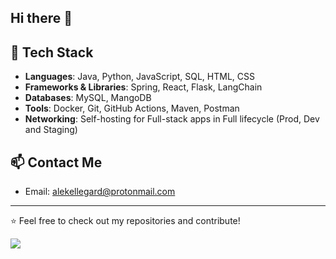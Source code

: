 ## Hi there 👋

## 🚀 Tech Stack

- **Languages**: Java, Python, JavaScript, SQL, HTML, CSS
- **Frameworks & Libraries**: Spring, React, Flask, LangChain
- **Databases**: MySQL, MangoDB
- **Tools**: Docker, Git, GitHub Actions, Maven, Postman
- **Networking**: Self-hosting for Full-stack apps in Full lifecycle (Prod, Dev and Staging)

## 📫 Contact Me

- Email: alekellegard@protonmail.com

---
⭐️ Feel free to check out my repositories and contribute!

![](https://komarev.com/ghpvc/?username=AlekOmOm&color=blue&style=flat)


<!--
**AlekOmOm/AlekOmOm** is a ✨ _special_ ✨ repository because its `README.md` (this file) appears on your GitHub profile.

Here are some ideas to get you started:

- 🔭 I’m currently working on ...
- 🌱 I’m currently learning ...
- 👯 I’m looking to collaborate on ...
- 🤔 I’m looking for help with ...
- 💬 Ask me about ...
- 📫 How to reach me: ...
- 😄 Pronouns: ...
- ⚡ Fun fact: ...
-->
